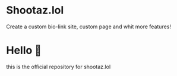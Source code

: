 # Shootaz.lol
Create a custom bio-link site, custom page and whit more features!

# Hello 👋
this is the official repository for shootaz.lol 

 
 
